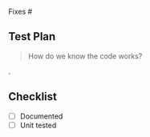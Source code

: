 Fixes #

## Test Plan
> How do we know the code works?

.

## Checklist

- [ ] Documented
- [ ] Unit tested
